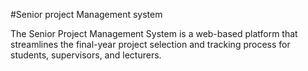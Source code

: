 #Senior project Management system


The Senior Project Management System is a web-based platform that streamlines the final-year project selection and tracking process for students, supervisors, and lecturers.
